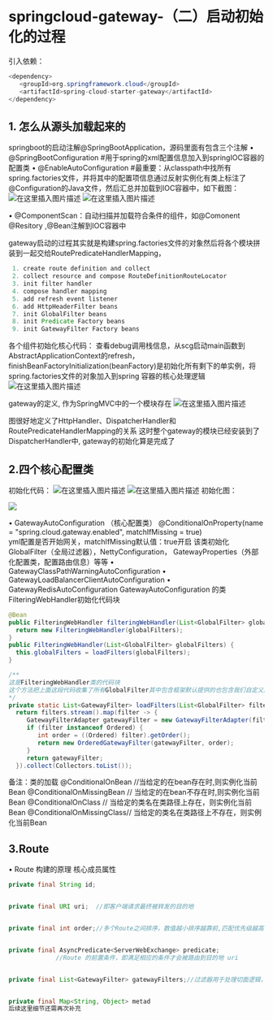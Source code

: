 ﻿# springcloud-gateway-（二）启动初始化的过程
引入依赖：
 ```Java   
<dependency>
    <groupId>org.springframework.cloud</groupId>
    <artifactId>spring-cloud-starter-gateway</artifactId>
</dependency>
 ```
## 1.	怎么从源头加载起来的
springboot的启动注解@SpringBootApplication，源码里面有包含三个注解
•	@SpringBootConfiguration    #用于spring的xml配置信息加入到springIOC容器的配置类
•	@EnableAutoConfiguration    #最重要：从classpath中找所有spring.factories文件，并将其中的配置项信息通过反射实例化有类上标注了@Configuration的Java文件，然后汇总并加载到IOC容器中，如下截图：
![在这里插入图片描述](https://img-blog.csdnimg.cn/20210220181817579.png?x-oss-process=image/watermark,type_ZmFuZ3poZW5naGVpdGk,shadow_10,text_aHR0cHM6Ly9ibG9nLmNzZG4ubmV0L3FxXzM3ODY5MjQz,size_16,color_FFFFFF,t_70)
![在这里插入图片描述](https://img-blog.csdnimg.cn/20210220181822453.png?x-oss-process=image/watermark,type_ZmFuZ3poZW5naGVpdGk,shadow_10,text_aHR0cHM6Ly9ibG9nLmNzZG4ubmV0L3FxXzM3ODY5MjQz,size_16,color_FFFFFF,t_70)

•	@ComponentScan：自动扫描并加载符合条件的组件，如@Comonent @Resitory
,@Bean注解到IOC容器中
 
gateway启动的过程其实就是构建spring.factories文件的对象然后将各个模块拼装到一起交给RoutePredicateHandlerMapping，
 ```Java   
  1. create route definition and collect
  2. collect resource and compose RouteDefinitionRouteLocator
  3. init filter handler
  4. compose handler mapping
  5. add refresh event listener
  6. add HttpHeaderFilter beans
  7. init GlobalFilter beans
  8. init Predicate Factory beans
  9. init GatewayFilter Factory beans
 ```
各个组件初始化核心代码：
查看debug调用栈信息，从scg启动main函数到AbstractApplicationContext的refresh，
finishBeanFactoryInitialization(beanFactory)是初始化所有剩下的单实例，将spring.factories文件的对象加入到spring 容器的核心处理逻辑
 ![在这里插入图片描述](https://img-blog.csdnimg.cn/2021022018183230.png?x-oss-process=image/watermark,type_ZmFuZ3poZW5naGVpdGk,shadow_10,text_aHR0cHM6Ly9ibG9nLmNzZG4ubmV0L3FxXzM3ODY5MjQz,size_16,color_FFFFFF,t_70)

 
gateway的定义, 作为SpringMVC中的一个模块存在
 ![在这里插入图片描述](https://img-blog.csdnimg.cn/2021022018183885.png)

图很好地定义了HttpHandler、DispatcherHandler和RoutePredicateHandlerMapping的关系
这时整个gateway的模块已经安装到了DispatcherHandler中, gateway的初始化算是完成了
## 2.四个核心配置类
初始化代码： 
 ![在这里插入图片描述](https://img-blog.csdnimg.cn/20210220181844631.png)
![在这里插入图片描述](https://img-blog.csdnimg.cn/20210220181848504.png?x-oss-process=image/watermark,type_ZmFuZ3poZW5naGVpdGk,shadow_10,text_aHR0cHM6Ly9ibG9nLmNzZG4ubmV0L3FxXzM3ODY5MjQz,size_16,color_FFFFFF,t_70)
初始化图：
 
 ![](https://img-blog.csdnimg.cn/20210220181857603.png?x-oss-process=image/watermark,type_ZmFuZ3poZW5naGVpdGk,shadow_10,text_aHR0cHM6Ly9ibG9nLmNzZG4ubmV0L3FxXzM3ODY5MjQz,size_16,color_FFFFFF,t_70)


•	GatewayAutoConfiguration （核心配置类）
@ConditionalOnProperty(name = "spring.cloud.gateway.enabled", matchIfMissing = true)   
yml配置是否开始网关，matchIfMissing默认值：true开启
该类初始化GlobalFilter（全局过滤器），NettyConfiguration， GatewayProperties（外部化配置类，配置路由信息）等等
•	GatewayClassPathWarningAutoConfiguration
•	GatewayLoadBalancerClientAutoConfiguration
•	GatewayRedisAutoConfiguration
GatewayAutoConfiguration 的类FilteringWebHandler初始化代码块
 ```Java   
@Bean
public FilteringWebHandler filteringWebHandler(List<GlobalFilter> globalFilters) {
   return new FilteringWebHandler(globalFilters);
}
public FilteringWebHandler(List<GlobalFilter> globalFilters) {
   this.globalFilters = loadFilters(globalFilters);
}
 ```



 ```Java   
/**
这是FilteringWebHandler类的代码块
这个方法把上面这段代码收集了所有GlobalFilter其中包含框架默认提供的也包含我们自定义的, 进入到new方法可以看到在初始化的时候会根据order的值来进行排序
*/
private static List<GatewayFilter> loadFilters(List<GlobalFilter> filters) {
   return filters.stream().map(filter -> {
      GatewayFilterAdapter gatewayFilter = new GatewayFilterAdapter(filter);
      if (filter instanceof Ordered) {
         int order = ((Ordered) filter).getOrder();
         return new OrderedGatewayFilter(gatewayFilter, order);
      }
      return gatewayFilter;
   }).collect(Collectors.toList());
  ```
备注：类的加载
@ConditionalOnBean //当给定的在bean存在时,则实例化当前Bean
@ConditionalOnMissingBean // 当给定的在bean不存在时,则实例化当前Bean
@ConditionalOnClass // 当给定的类名在类路径上存在，则实例化当前Bean
@ConditionalOnMissingClass// 当给定的类名在类路径上不存在，则实例化当前Bean
## 3.Route
•	Route 构建的原理
核心成员属性
 ```Java   
private final String id;


private final URI uri;  //即客户端请求最终被转发的目的地


private final int order;//多个Route之间排序，数值越小排序越靠前,匹配优先级越高


private final AsyncPredicate<ServerWebExchange> predicate;
              //Route 的前置条件，即满足相应的条件才会被路由到目的地 uri


private final List<GatewayFilter> gatewayFilters;//过滤器用于处理切面逻辑，如路由转发前修改请求头等。


private final Map<String, Object> metad
后续这里细节还需再次补充
 ```


